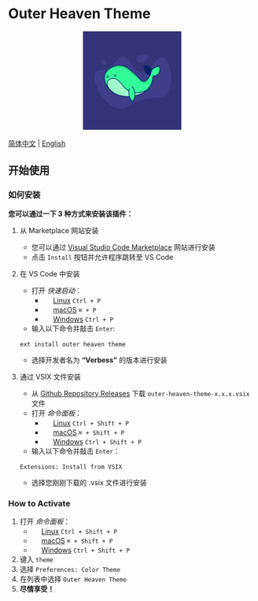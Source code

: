 # Outer Heaven Theme
<p align="center"><img width="200px" src="../images/icon.png"></p>

[简体中文](./documents/README_ZH_CN.md) | [English](../README.md)

## 开始使用
### 如何安装
**您可以通过一下 3 种方式来安装该插件：**
1. 从 Marketplace 网站安装
   - 您可以通过 [Visual Studio Code Marketplace](https://marketplace.visualstudio.com/items?itemName=Verbess.outer-heaven-theme) 网站进行安装
   - 点击 `Install` 按钮并允许程序跳转至 VS Code

2. 在 VS Code 中安装
   - 打开 *快速启动*：
     - <img src="https://www.kernel.org/theme/images/logos/favicon.png" width=16 height=16/> <a href="https://code.visualstudio.com/shortcuts/keyboard-shortcuts-linux.pdf">Linux</a> `Ctrl + P`
      - <img src="https://developer.apple.com/favicon.ico" width=16 height=16/> <a href="https://code.visualstudio.com/shortcuts/keyboard-shortcuts-macos.pdf">macOS</a> `⌘ + P`
     - <img src="https://www.microsoft.com/favicon.ico" width=16 height=16/> <a href="https://code.visualstudio.com/shortcuts/keyboard-shortcuts-windows.pdf">Windows</a> `Ctrl + P`
   - 输入以下命令并敲击 `Enter`:
    ```
    ext install outer heaven theme
    ```
   - 选择开发者名为 **“Verbess”** 的版本进行安装
3. 通过 VSIX 文件安装
   - 从 [Github Repository Releases](https://github.com/Verbess/Outer-Heaven-Theme/releases) 下载 `outer-heaven-theme-x.x.x.vsix` 文件
   - 打开 *命令面板*：
     - <img src="https://www.kernel.org/theme/images/logos/favicon.png" width=16 height=16/> <a href="https://code.visualstudio.com/shortcuts/keyboard-shortcuts-linux.pdf">Linux</a> `Ctrl + Shift + P`
      - <img src="https://developer.apple.com/favicon.ico" width=16 height=16/> <a href="https://code.visualstudio.com/shortcuts/keyboard-shortcuts-macos.pdf">macOS</a> `⌘ + Shift + P`
     - <img src="https://www.microsoft.com/favicon.ico" width=16 height=16/> <a href="https://code.visualstudio.com/shortcuts/keyboard-shortcuts-windows.pdf">Windows</a> `Ctrl + Shift + P`
   - 输入以下命令并敲击 `Enter`：
    ```
    Extensions: Install from VSIX
    ```
   - 选择您刚刚下载的 .vsix 文件进行安装

### How to Activate
1. 打开 *命令面板*：
   - <img src="https://www.kernel.org/theme/images/logos/favicon.png" width=16 height=16/> <a href="https://code.visualstudio.com/shortcuts/keyboard-shortcuts-linux.pdf">Linux</a> `Ctrl + Shift + P`
   - <img src="https://developer.apple.com/favicon.ico" width=16 height=16/> <a href="https://code.visualstudio.com/shortcuts/keyboard-shortcuts-macos.pdf">macOS</a> `⌘ + Shift + P`
   - <img src="https://www.microsoft.com/favicon.ico" width=16 height=16/> <a href="https://code.visualstudio.com/shortcuts/keyboard-shortcuts-windows.pdf">Windows</a> `Ctrl + Shift + P`
2. 键入 `theme`
3. 选择 `Preferences: Color Theme`
4. 在列表中选择 `Outer Heaven Theme`
5. **尽情享受！**
